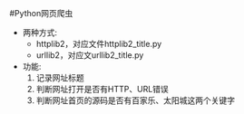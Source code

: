 #Python网页爬虫
* 两种方式:
    * httplib2，对应文件httplib2_title.py
    * urllib2，对应文urllib2_title.py
* 功能:
  1. 记录网址标题
  2. 判断网址打开是否有HTTP、URL错误
  3. 判断网址首页的源码是否有百家乐、太阳城这两个关键字
	

